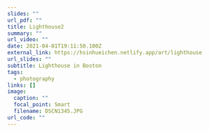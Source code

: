 ```yaml
---
slides: ""
url_pdf: ""
title: Lighthouse2
summary: ""
url_video: ""
date: 2021-04-01T19:11:50.100Z
external_link: https://hsinhueichen.netlify.app/art/lighthouse
url_slides: ""
subtitle: Lighthouse in Boston
tags:
  - photography
links: []
image:
  caption: ""
  focal_point: Smart
  filename: DSCN1345.JPG
url_code: ""
---
```

